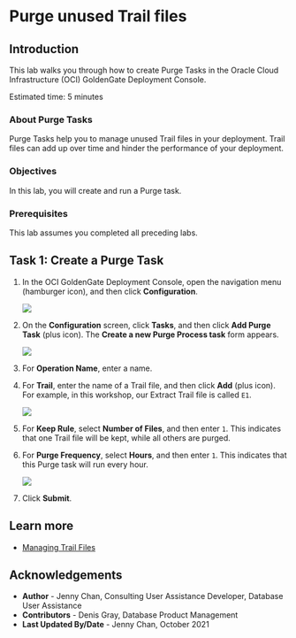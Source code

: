 # Purge unused Trail files

## Introduction

This lab walks you through how to create Purge Tasks in the Oracle Cloud Infrastructure (OCI) GoldenGate Deployment Console.

Estimated time: 5 minutes

### About Purge Tasks

Purge Tasks help you to manage unused Trail files in your deployment. Trail files can add up over time and hinder the performance of your deployment.  

### Objectives

In this lab, you will create and run a Purge task.

### Prerequisites

This lab assumes you completed all preceding labs.

## Task 1: Create a Purge Task

1.  In the OCI GoldenGate Deployment Console, open the navigation menu (hamburger icon), and then click **Configuration**.

    ![](images/01-01.png " ")

2.  On the **Configuration** screen, click **Tasks**, and then click **Add Purge Task** (plus icon). The **Create a new Purge Process task** form appears.

    ![](images/01-02.png " ")

3.  For **Operation Name**, enter a name.

4.  For **Trail**, enter the name of a Trail file, and then click **Add** (plus icon). For example, in this workshop, our Extract Trail file is called `E1`.

    ![](images/01-04.png " ")

5.  For **Keep Rule**, select **Number of Files**, and then enter `1`. This indicates that one Trail file will be kept, while all others are purged.

6.  For **Purge Frequency**, select **Hours**, and then enter `1`. This indicates that this Purge task will run every hour.

    ![](images/01-06.png " ")

7.  Click **Submit**.

## Learn more

* [Managing Trail Files](https://docs-stage.oracle.com/en/cloud/paas/goldengate-service/using/goldengate-deployment-console.html#GUID-051F5E35-89F6-41A9-9E82-D75F4C1DA6DD)

## Acknowledgements

* **Author** - Jenny Chan, Consulting User Assistance Developer, Database User Assistance
* **Contributors** -  Denis Gray, Database Product Management
* **Last Updated By/Date** - Jenny Chan, October 2021
